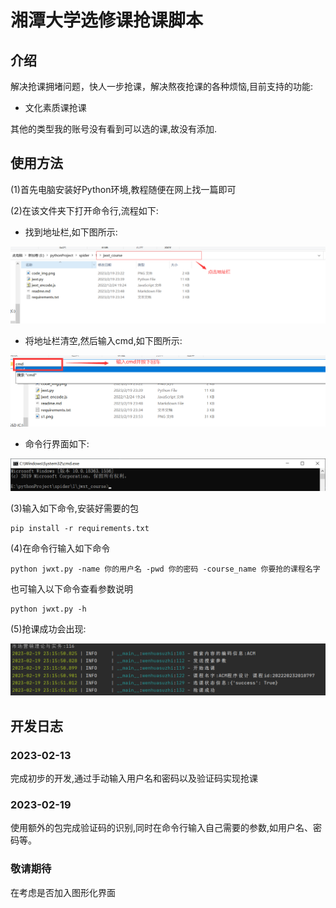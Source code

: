# 湘潭大学选修课抢课脚本
## 介绍
解决抢课拥堵问题，快人一步抢课，解决熬夜抢课的各种烦恼,目前支持的功能:
- 文化素质课抢课

其他的类型我的账号没有看到可以选的课,故没有添加.
## 使用方法
(1)首先电脑安装好Python环境,教程随便在网上找一篇即可

(2)在该文件夹下打开命令行,流程如下:
- 找到地址栏,如下图所示:

![img](static/s1.png)
- 将地址栏清空,然后输入cmd,如下图所示:

![img2](static/s2.png)

- 命令行界面如下:

![img3](static/s3.png)

(3)输入如下命令,安装好需要的包
```
pip install -r requirements.txt
```

(4)在命令行输入如下命令
```
python jwxt.py -name 你的用户名 -pwd 你的密码 -course_name 你要抢的课程名字
```
也可输入以下命令查看参数说明
```
python jwxt.py -h
```

(5)抢课成功会出现:

![img4](static/rs.png)

## 开发日志
### 2023-02-13
完成初步的开发,通过手动输入用户名和密码以及验证码实现抢课
### 2023-02-19
使用额外的包完成验证码的识别,同时在命令行输入自己需要的参数,如用户名、密码等。
### 敬请期待
在考虑是否加入图形化界面
